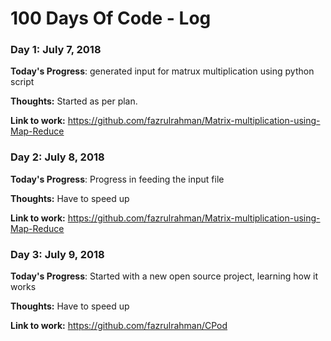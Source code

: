 # 100 Days Of Code - Log

### Day 1: July 7, 2018 

**Today's Progress**: generated input for matrux multiplication using python script

**Thoughts:** Started as per plan.

**Link to work:** https://github.com/fazrulrahman/Matrix-multiplication-using-Map-Reduce

### Day 2: July 8, 2018 

**Today's Progress**: Progress in feeding the input file

**Thoughts:** Have to speed up

**Link to work:** https://github.com/fazrulrahman/Matrix-multiplication-using-Map-Reduce

### Day 3: July 9, 2018 

**Today's Progress**: Started with a new open source project, learning how it works

**Thoughts:** Have to speed up

**Link to work:** https://github.com/fazrulrahman/CPod
<!-- ### Day 0: February 30, 2016 (Example 2)
##### (delete me or comment me out)

**Today's Progress**: Fixed CSS, worked on canvas functionality for the app.

**Thoughts**: I really struggled with CSS, but, overall, I feel like I am slowly getting better at it. Canvas is still new for me, but I managed to figure out some basic functionality.

**Link(s) to work**: [Calculator App](http://www.example.com)


### Day 1: June 27, Monday

**Today's Progress**: I've gone through many exercises on FreeCodeCamp.

**Thoughts** I've recently started coding, and it's a great feeling when I finally solve an algorithm challenge after a lot of attempts and hours spent.

**Link(s) to work**
1. [Find the Longest Word in a String](https://www.freecodecamp.com/challenges/find-the-longest-word-in-a-string)
2. [Title Case a Sentence](https://www.freecodecamp.com/challenges/title-case-a-sentence) -->
